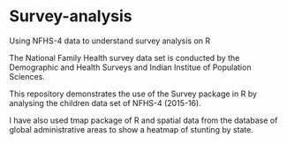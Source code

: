 # Survey-analysis
Using NFHS-4 data to understand survey analysis on R

The National Family Health survey data set is conducted by the Demographic and Health Surveys and Indian Institue of Population Sciences.

This repository demonstrates the use of the Survey package in R by analysing the children data set of NFHS-4 (2015-16). 

I have also used tmap package of R and spatial data from the database of global administrative areas to show a heatmap of stunting by state. 
